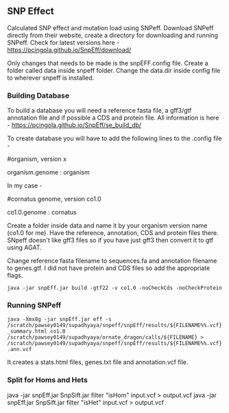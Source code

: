 ## SNP Effect
Calculated SNP effect and mutation load using SNPeff. Download SNPeff directly from their website, create a directory for downloading and running SNPeff. Check for latest versions here - https://pcingola.github.io/SnpEff/download/

Only changes that needs to be made is the snpEFF.config file. Create a folder called data inside snpeff folder. Change the data.dir inside config file to wherever snpeff is installed. 

### Building Database

To build a database you will need a reference fasta file, a gff3/gtf annotation file and if possible a CDS and protein file. All information is here - https://pcingola.github.io/SnpEff/se_build_db/ 

To create database you will have to add the following lines to the .config file -

#organism, version x

organism.genome : organism

In my case -

#cornatus genome, version co1.0

co1.0.genome : cornatus

Create a folder inside data and name it by your organism version name (co1.0 for me). Have the reference, annotation, CDS and protein files there. SNpeff doesn't like gff3 files so if you have just gff3 then convert it to gtf using AGAT.

Change reference fasta filename to sequences.fa and annotation filename to genes.gtf. I did not have protein and CDS files so add the appropriate flags.

` java -jar snpEff.jar build -gtf22 -v co1.0 -noCheckCds -noCheckProtein `

### Running SNPeff

` java -Xmx8g -jar snpEff.jar eff -s /scratch/pawsey0149/supadhyaya/snpeff/snpEff/results/${FILENAME%%.vcf}_summary.html co1.0 /scratch/pawsey0149/supadhyaya/ornate_dragon/calls/${FILENAME} > /scratch/pawsey0149/supadhyaya/snpeff/snpEff/results/${FILENAME%%.vcf}.ann.vcf `

It creates a stats.html files, genes.txt file and annotation.vcf file.

### Split for Homs and Hets

java -jar snpEff.jar SnpSift.jar filter "isHom" input.vcf > output.vcf
java -jar snpEff.jar SnpSift.jar filter "isHet" input.vcf > output.vcf
